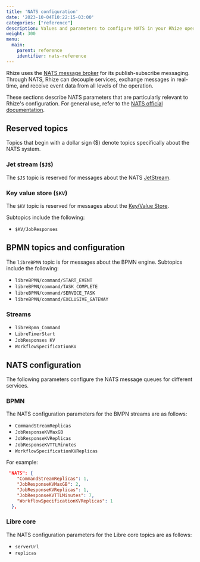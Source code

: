 ```yaml
---
title: 'NATS configuration'
date: '2023-10-04T10:22:15-03:00'
categories: ["reference"]
description: Values and parameters to configure NATS in your Rhize operation
weight: 300
menu:
  main:
    parent: reference
    identifier: nats-reference
---
```


Rhize uses the [NATS message broker](https://nats.io/) for its publish-subscribe messaging.
Through NATS, Rhize can decouple services, exchange messages in real-time,
and receive event data from all levels of the operation.

These sections describe NATS parameters that are particularly relevant to Rhize's configuration.
For general use, refer to the [NATS official documentation](https://docs.nats.io/nats-concepts/overview).

## Reserved topics

Topics that begin with a dollar sign ($) denote topics specifically about the NATS system.

### Jet stream (`$JS`)

The `$JS` topic is reserved for messages about the NATS [JetStream](https://docs.nats.io/nats-concepts/jetstream).

### Key value store (`$KV`)

The `$KV` topic is reserved for messages about the [Key/Value Store](https://docs.nats.io/nats-concepts/jetstream/key-value-store).

Subtopics include the following:

- `$KV/JobResponses`

## BPMN topics and configuration

The `libreBPMN` topic is for messages about the BPMN engine.
Subtopics include the following:

- `libreBPMN/command/START_EVENT`
- `libreBPMN/command/TASK_COMPLETE`
- `libreBPMN/command/SERVICE_TASK`
- `libreBPMN/command/EXCLUSIVE_GATEWAY`

### Streams

- `libreBpmn_Command`
- `LibreTimerStart`
- `JobResponses KV`
- `WorkflowSpecificationKV`

## NATS configuration

The following parameters configure the NATS message queues for different services.

### BPMN

The NATS configuration parameters for the BMPN streams are as follows:

- `CommandStreamReplicas`
- `JobResponseKVMaxGB`
- `JobResponseKVReplicas`
- `JobResponseKVTTLMinutes`
- `WorkflowSpecificationKVReplicas`

For example:

```json
 "NATS": {
    "CommandStreamReplicas": 1,
    "JobResponseKVMaxGB": 2,
    "JobResponseKVReplicas": 1,
    "JobResponseKVTTLMinutes": 7,
    "WorkflowSpecificationKVReplicas": 1
  },
```

### Libre core

The NATS configuration parameters for the Libre core topics are as follows:
- `serverUrl`
- `replicas`
